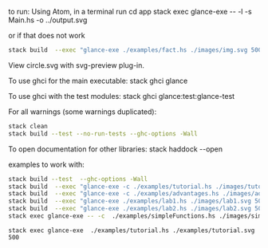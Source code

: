 to run:
Using Atom, in a terminal run
cd app
stack exec glance-exe -- -l -s Main.hs -o ../output.svg

or if that does not work
<!-- stack build  --exec "glance-exe -o output.svg -w 500" -->
```bash
stack build  --exec "glance-exe ./examples/fact.hs ./images/img.svg 500"
```

View circle.svg with svg-preview plug-in.

To use ghci for the main executable:
stack ghci glance

To use ghci with the test modules:
stack ghci glance:test:glance-test

For all warnings (some warnings duplicated):

```bash
stack clean
stack build --test --no-run-tests --ghc-options -Wall
```

To open documentation for other libraries:
stack haddock --open <package-name>

examples to work with:

```bash
stack build --test  --ghc-options -Wall
stack build  --exec "glance-exe -c ./examples/tutorial.hs ./images/tutorial.svg 500"
stack build  --exec "glance-exe -c ./examples/advantages.hs ./images/advantages.svg 500"
stack build  --exec "glance-exe ./examples/lab1.hs ./images/lab1.svg 500"
stack build  --exec "glance-exe ./examples/lab2.hs ./images/lab2.svg 500"
stack exec glance-exe -- -c  ./examples/simpleFunctions.hs ./images/simpleFunctions.svg
```

```stack exec example
stack exec glance-exe  ./examples/tutorial.hs ./examples/tutorial.svg 500
```
